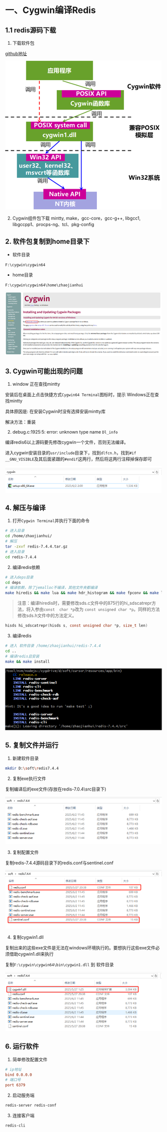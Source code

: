 # 一、Cygwin编译Redis

## 1.1 redis源码下载

1. 下载软件包

[github地址](https://github.com/redis/redis/releases)

![](/simulate/cygwin/base/001.png)


2. Cygwin组件包下载
mintty, make，gcc-core，gcc-g++, libgcc1, libgccpp1、procps-ng、tcl、pkg-config

## 2. 软件包复制到home目录下


- 软件目录

`F:\cygwin\cygwin64`

- home目录

`F:\cygwin\cygwin64\home\zhaojianhui`

![](/simulate/cygwin/base/002.png)



## 3. Cygwin可能出现的问题

1. window 正在查找mintty

安装后在桌面上点击快捷方式`Cygwin64 Terminal`图标时，提示 Windows正在查找mintty

具体原因是: 在安装Cygwin时没有选择安装mintty库

解决方法：重装

2. debug.c:1925:5: error: unknown type name `Dl_info`

编译redis6以上源码要先修改cygwin一个文件，否则无法编译。

进入cygwin安装目录的`usr/include`目录下，找到`dlfcn.h`，找到`#if __GNU_VISIBLE`及其后面紧跟的`#endif`这两行，然后将这两行注释掉保存即可

![](/simulate/cygwin/base/003.png)

## 4. 解压与编译

1. 打开`Cygwin Terminal`并执行下面的命令

```sh
# 进入目录
cd /home/zhaojianhui/
# 解压
tar -zxvf redis-7.4.4.tar.gz
# 进入目录
cd redis-7.4.4
```

2. 编译redis依赖


```sh
# 进入deps目录
cd deps
# 编译依赖，除了jemalloc不编译，其他文件夹都编译
make hiredis && make lua && make hdr_histogram && make fpconv && make linenoise
```

>注意：编译hiredis时，需要修改sds.c文件中的875行的hi_sdscatrepr方法，将入参由`const  char *p`改为 `const unsigned char *p`。同样的方法修改sds.h文件中的方法定义。

```c
hisds hi_sdscatrepr(hisds s, const unsigned char *p, size_t len)
```

3. 编译redis

```sh
# 进入 软件目录 /home/zhaojianhui/redis-7.4.4
cd ..
# 编译redis且安装
make && make install
```

![](/simulate/cygwin/soft/004.png)

## 5. 复制文件并运行

1. 新建软件目录

```sh
mkdir D:\soft\redis7.4.4
```

2. 复制exe执行文件

复制编译后的exe文件(存放在redis-7.0.4\src目录下)

![](/simulate/cygwin/soft/005.png)

3. 复制配置文件

复制redis-7.4.4源码目录下的redis.conf与sentinel.conf

![](/simulate/cygwin/soft/006.png)

4. 复制cygwin1.dll

复制出来的这些exe文件是无法在windows环境执行的。要想执行这些exe文件必须借助cygwin1.dll来执行

复制`F:\cygwin\cygwin64\bin\cygwin1.dll` 到 软件目录

![](/simulate/cygwin/soft/007.png)

## 6. 运行软件

1. 简单修改配置文件

```ini
# ip地址
bind 0.0.0.0
# 端口号
port 6379
```

2. 启动服务端

```sh
redis-server redis-conf
```

3. 连接客户端

```sh
redis-cli
```

